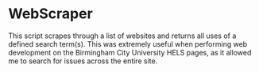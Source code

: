 # WebScraper
This script scrapes through a list of websites and returns all uses of a defined search term(s). This was extremely useful when performing web development on the Birmingham City University HELS pages, as it allowed me to search for issues across the entire site.
